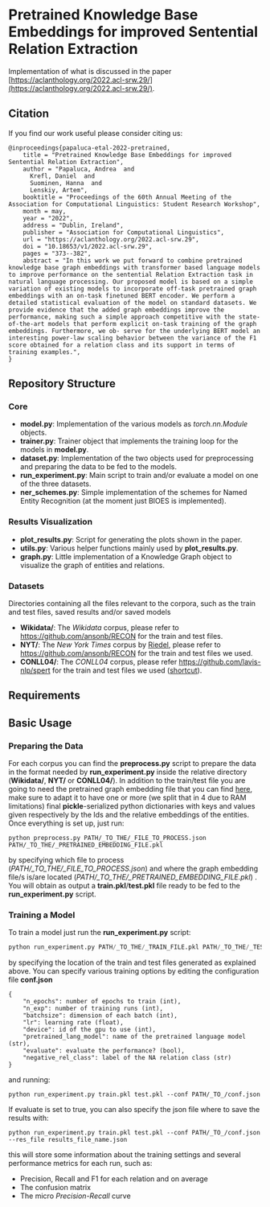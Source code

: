 # Pretrained Knowledge Base Embeddings for improved Sentential Relation Extraction

Implementation of what is discussed in the paper [https://aclanthology.org/2022.acl-srw.29/](https://aclanthology.org/2022.acl-srw.29/).

## Citation

If you find our work useful please consider citing us:

```
@inproceedings{papaluca-etal-2022-pretrained,
    title = "Pretrained Knowledge Base Embeddings for improved Sentential Relation Extraction",
    author = "Papaluca, Andrea  and
      Krefl, Daniel  and
      Suominen, Hanna  and
      Lenskiy, Artem",
    booktitle = "Proceedings of the 60th Annual Meeting of the Association for Computational Linguistics: Student Research Workshop",
    month = may,
    year = "2022",
    address = "Dublin, Ireland",
    publisher = "Association for Computational Linguistics",
    url = "https://aclanthology.org/2022.acl-srw.29",
    doi = "10.18653/v1/2022.acl-srw.29",
    pages = "373--382",
    abstract = "In this work we put forward to combine pretrained knowledge base graph embeddings with transformer based language models to improve performance on the sentential Relation Extraction task in natural language processing. Our proposed model is based on a simple variation of existing models to incorporate off-task pretrained graph embeddings with an on-task finetuned BERT encoder. We perform a detailed statistical evaluation of the model on standard datasets. We provide evidence that the added graph embeddings improve the performance, making such a simple approach competitive with the state-of-the-art models that perform explicit on-task training of the graph embeddings. Furthermore, we ob- serve for the underlying BERT model an interesting power-law scaling behavior between the variance of the F1 score obtained for a relation class and its support in terms of training examples.",
}
```

## Repository Structure
### Core
- **model.py**: Implementation of the various models as *torch.nn.Module* objects.
- **trainer.py**: Trainer object that implements the training loop for the models in **model.py**.
- **dataset.py**: Implementation of the two objects used for preprocessing and preparing the data to be fed to the models.
- **run_experiment.py**: Main script to train and/or evaluate a model on one of the three datasets.
- **ner_schemes.py**: Simple implementation of the schemes for Named Entity Recognition (at the moment just BIOES is implemented).
### Results Visualization
- **plot_results.py**: Script for generating the plots shown in the paper.
- **utils.py**: Various helper functions mainly used by **plot_results.py**.
- **graph.py**: Little implementation of a Knowledge Graph object to visualize the graph of entities and relations.
### Datasets
Directories containing all the files relevant to the corpora, such as the train and test files, saved results and/or saved models

- **Wikidata/**: The *Wikidata* corpus, please refer to https://github.com/ansonb/RECON for the train and test files.
- **NYT/**: The *New York Times* corpus by [Riedel](https://www.researchgate.net/publication/220698997_Modeling_Relations_and_Their_Mentions_without_Labeled_Text), please refer to https://github.com/ansonb/RECON for the train and test files we used.
- **CONLL04/**: The *CONLL04* corpus, please refer https://github.com/lavis-nlp/spert for the train and test files we used ([shortcut](http://lavis.cs.hs-rm.de/storage/spert/public/datasets/conll04/)).

## Requirements

## Basic Usage

### Preparing the Data
For each corpus you can find the **preprocess.py** script to prepare the data in the format needed by **run_experiment.py** inside the relative directory (**Wikidata/**, **NYT/** or **CONLL04/**). In addition to the train/test file you are going to need the pretrained graph embedding file that you can find [here](https://torchbiggraph.readthedocs.io/en/latest/pretrained_embeddings.html), make sure to adapt it to have one or more (we split that in 4 due to RAM limitations) final **pickle**-serialized python dictionaries with keys and values given respectively by the Ids and the relative embeddings of the entities.
Once everything is set up, just run:
```
python preprocess.py PATH/_TO_THE/_FILE_TO_PROCESS.json PATH/_TO_THE/_PRETRAINED_EMBEDDING_FILE.pkl
```
by specifying which file to process (*PATH/_TO_THE/_FILE_TO_PROCESS.json*) and where the graph embedding file/s is/are located (*PATH/_TO_THE/_PRETRAINED_EMBEDDING_FILE.pkl*) .
You will obtain as output a **train.pkl**/**test.pkl** file ready to be fed to the **run_experiment.py** script.

### Training a Model

To train a model just run the **run_experiment.py** script:
```python
python run_experiment.py PATH/_TO_THE/_TRAIN_FILE.pkl PATH/_TO_THE/_TEST_FILE.pkl  
```
by specifying the location of the train and test files generated as explained above. 
You can specify various training options by editing the configuration file **conf.json**
```
{
    "n_epochs":	number of epochs to train (int),
    "n_exp": number of training runs (int),
    "batchsize": dimension of each batch (int),
    "lr": learning rate (float),
    "device": id of the gpu to use (int),
    "pretrained_lang_model": name of the pretrained language model (str),
    "evaluate": evaluate the performance? (bool),
    "negative_rel_class": label of the NA relation class (str)
}
```
 and running:
```
python run_experiment.py train.pkl test.pkl --conf PATH/_TO_/conf.json
```
If evaluate is set to true, you can also specify the json file where to save the results with:
```
python run_experiment.py train.pkl test.pkl --conf PATH/_TO_/conf.json --res_file results_file_name.json
```
this will store some information about the training settings and several performance metrics for each run, such as:
- Precision, Recall and F1 for each relation and on average
- The confusion matrix
- The micro *Precision-Recall* curve
